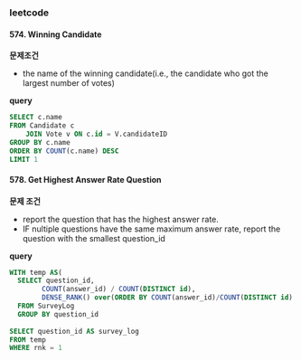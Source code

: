 ### leetcode 
#### 574. Winning Candidate
**문제조건**
* the name of the winning candidate(i.e., the candidate who got the largest number of votes) 

**query**
```sql
SELECT c.name 
FROM Candidate c 
    JOIN Vote v ON c.id = V.candidateID 
GROUP BY c.name
ORDER BY COUNT(c.name) DESC 
LIMIT 1 
```

#### 578. Get Highest Answer Rate Question
**문제 조건**
* report the question that has the highest answer rate. 
* IF nultiple questions have the same maximum answer rate, report the question with the smallest question_id 

**query**
```sql
WITH temp AS(
  SELECT question_id,
        COUNT(answer_id) / COUNT(DISTINCT id),
        DENSE_RANK() over(ORDER BY COUNT(answer_id)/COUNT(DISTINCT id) DESC) AS rnk
  FROM SurveyLog
  GROUP BY question_id 
 
SELECT question_id AS survey_log 
FROM temp 
WHERE rnk = 1 
```


